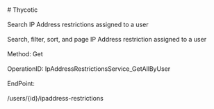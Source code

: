 <br>#     Thycotic</br>
<br>Search IP Address restrictions assigned to a user</br>
<br>Search, filter, sort, and page IP Address restriction assigned to a user</br>
<br>Method: Get</br>
<br>OperationID: IpAddressRestrictionsService_GetAllByUser</br>
<br>EndPoint:</br>
<br>/users/{id}/ipaddress-restrictions</br>
